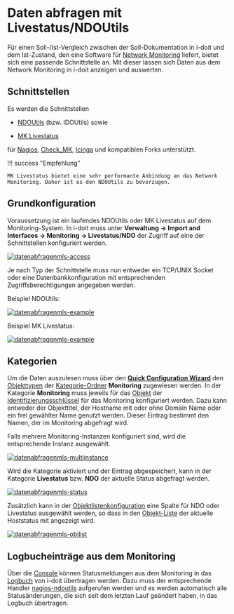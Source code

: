 # Daten abfragen mit Livestatus/NDOUtils

Für einen Soll-/Ist-Vergleich zwischen der Soll-Dokumentation in i-doit und dem Ist-Zustand, den eine Software für [Network Monitoring](../network-monitoring/index.md) liefert, bietet sich eine passende Schnittstelle an. Mit dieser lassen sich Daten aus dem Network Monitoring in i-doit anzeigen und auswerten.

## Schnittstellen

Es werden die Schnittstellen

*   [NDOUtils](https://exchange.nagios.org/directory/Addons/Database-Backends/NDOUtils/details) (bzw. IDOUtils) sowie

*   [MK Livestatus](https://mathias-kettner.de/checkmk_livestatus.html)

für [Nagios](https://www.nagios.org/), [Check\_MK](https://mathias-kettner.de/check_mk), [Icinga](https://www.icinga.org/) und kompatiblen Forks unterstützt.

!!! success "Empfehlung"

    MK Livestatus bietet eine sehr performante Anbindung an das Network Monitoring. Daher ist es den NDOUtils zu bevorzugen.

## Grundkonfiguration

Voraussetzung ist ein laufendes NDOUtils oder MK Livestatus auf dem Monitoring-System. In i-doit muss unter **Verwaltung → Import and Interfaces → Monitoring → Livestatus/NDO** der Zugriff auf eine der Schnittstellen konfiguriert werden.

[![datenabfragenmls-access](../../assets/images/de/automatisierung-und-integration/network-monitoring/livestatus/1-nm.png)](../../assets/images/de/automatisierung-und-integration/network-monitoring/livestatus/1-nm.png)


Je nach Typ der Schnittstelle muss nun entweder ein TCP/UNIX Socket oder eine Datenbankkonfiguration mit entsprechenden Zugriffsberechtigungen angegeben werden.

Beispiel NDOUtils:

[![datenabfragenmls-example](../../assets/images/de/automatisierung-und-integration/network-monitoring/livestatus/2-nm.png)](../../assets/images/de/automatisierung-und-integration/network-monitoring/livestatus/2-nm.png)

Beispiel MK Livestatus:

[![datenabfragenmls-example](../../assets/images/de/automatisierung-und-integration/network-monitoring/livestatus/3-nm.png)](../../assets/images/de/automatisierung-und-integration/network-monitoring/livestatus/3-nm.png)

## Kategorien

Um die Daten auszulesen muss über den **[Quick Configuration Wizard](../../grundlagen/zurodnung-von-kategorien-zu-objekttypen.md)** den [Objekttypen](../../grundlagen/struktur-it-dokumentation.md) der [Kategorie-Ordner](../../grundlagen/struktur-it-dokumentation.md) **Monitoring** zugewiesen werden. In der Kategorie **Monitoring** muss jeweils für das [Objekt](../../grundlagen/struktur-it-dokumentation.md) der [Identifizierungsschlüssel](../../grundlagen/eindeutige-referenzierungen.md) für das Monitoring konfiguriert werden. Dazu kann entweder der Objekttitel, der Hostname mit oder ohne Domain Name oder ein frei gewählter Name genutzt werden. Dieser Eintrag bestimmt den Namen, der im Monitoring abgefragt wird.

Falls mehrere Monitoring-Instanzen konfiguriert sind, wird die entsprechende Instanz ausgewählt.

[![datenabfragenmls-multiinstance](../../assets/images/de/automatisierung-und-integration/network-monitoring/livestatus/4-nm.png)](../../assets/images/de/automatisierung-und-integration/network-monitoring/livestatus/4-nm.png)

Wird die Kategorie aktiviert und der Eintrag abgespeichert, kann in der Kategorie **Livestatus** bzw. **NDO** der aktuelle Status abgefragt werden.

[![datenabfragenmls-status](../../assets/images/de/automatisierung-und-integration/network-monitoring/livestatus/5-nm.png)](../../assets/images/de/automatisierung-und-integration/network-monitoring/livestatus/5-nm.png)

Zusätzlich kann in der [Objektlistenkonfiguration](../../grundlagen/objekt-liste/listenansicht-konfigurieren.md) eine Spalte für NDO oder Livestatus ausgewählt werden, so dass in den [Objekt-Liste](../../grundlagen/objekt-liste/index.md) der aktuelle Hoststatus mit angezeigt wird.

[![datenabfragenmls-objlist](../../assets/images/de/automatisierung-und-integration/network-monitoring/livestatus/6-nm.png)](../../assets/images/de/automatisierung-und-integration/network-monitoring/livestatus/6-nm.png)

## Logbucheinträge aus dem Monitoring


Über die [Console](../cli/console/index.md) können Statusmeldungen aus dem Monitoring in das [Logbuch](../../grundlagen/logbuch.md) von i-doit übertragen werden. Dazu muss der entsprechende Handler [nagios-ndoutils](../cli/console/optionen-und-parameter-der-console.md#nagios-ndoutils) aufgerufen werden und es werden automatisch alle Statusänderungen, die sich seit dem letzten Lauf geändert haben, in das Logbuch übertragen.
